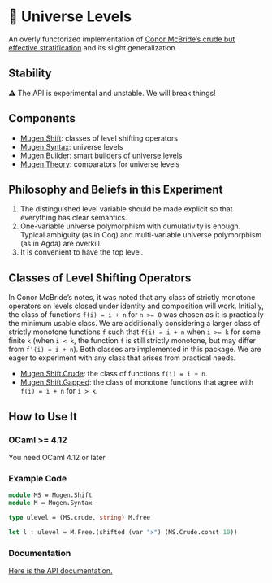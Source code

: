 # 🌌 Universe Levels

An overly functorized implementation of [Conor McBride’s crude but effective stratification](https://personal.cis.strath.ac.uk/conor.mcbride/Crude.pdf) and its slight generalization.

## Stability

⚠ The API is experimental and unstable. We will break things!

## Components

- [Mugen.Shift](https://redprl.org/mugen/mugen/Mugen/Shift): classes of level shifting operators
- [Mugen.Syntax](https://redprl.org/mugen/mugen/Mugen/Syntax): universe levels
- [Mugen.Builder](https://redprl.org/mugen/mugen/Mugen/Builder): smart builders of universe levels
- [Mugen.Theory](https://redprl.org/mugen/mugen/Mugen/Theory): comparators for universe levels

## Philosophy and Beliefs in this Experiment

1. The distinguished level variable should be made explicit so that everything has clear semantics.
2. One-variable universe polymorphism with cumulativity is enough. Typical ambiguity (as in Coq) and multi-variable universe polymorphism (as in Agda) are overkill.
3. It is convenient to have the top level.

## Classes of Level Shifting Operators

In Conor McBride’s notes, it was noted that any class of strictly monotone operators on levels closed under identity and composition will work. Initially, the class of functions `f(i) = i + n` for `n >= 0` was chosen as it is practically the minimum usable class. We are additionally considering a larger class of strictly monotone functions `f` such that `f(i) = i + n` when `i >= k` for some finite `k` (when `i < k`, the function `f` is still strictly monotone, but may differ from `f’(i) = i + n`). Both classes are implemented in this package. We are eager to experiment with any class that arises from practical needs.

- [Mugen.Shift.Crude](https://redprl.org/mugen/mugen/Mugen/Shift/Crude): the class of functions `f(i) = i + n`.
- [Mugen.Shift.Gapped](https://redprl.org/mugen/mugen/Mugen/Shift/Gapped): the class of monotone functions that agree with `f(i) = i + n` for `i > k`.

## How to Use It

### OCaml >= 4.12

You need OCaml 4.12 or later

### Example Code

```ocaml
module MS = Mugen.Shift
module M = Mugen.Syntax

type ulevel = (MS.crude, string) M.free

let l : ulevel = M.Free.(shifted (var "x") (MS.Crude.const 10))
```

### Documentation

[Here is the API documentation.](https://redprl.org/mugen/mugen/Mugen)
